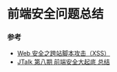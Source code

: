 # 前端安全问题总结

### 参考

* [Web 安全之跨站脚本攻击（XSS）](https://mp.weixin.qq.com/s?__biz=MzAxODE2MjM1MA==&amp;mid=2651552261&amp;idx=2&amp;sn=fa842a4dfa44d509262382c9397590ce&amp;chksm=8025adc4b75224d26e5599d9150fd71c152535e2e84d1d6bfbdd97356c9f82f57173f31da586&amp;mpshare=1&amp;scene=1&amp;srcid=0616CxK8fqUbeXxF4DJ5zkeV#)
* [JTalk 第八期 前端安全大起底 总结](https://juejin.im/post/5b1521b1f265da6e4a6bd24f)